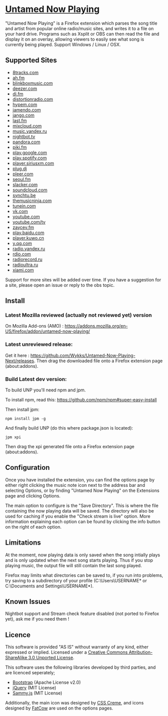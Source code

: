 [Untamed Now Playing](https://github.com/Wylk/Untamed-Now-Playing-Next)
=================

"Untamed Now Playing" is a Firefox extension which parses the song title and artist from popular online radio/music sites, and writes it to a file on your hard drive. Programs such as Xsplit or OBS can then read the file and display it on an overlay, allowing viewers to easily see what song is currently being played.
Support Windows / Linux / OSX.

Supported Sites
--------------------------------------
* [8tracks.com](http://8tracks.com)
* [ah.fm](http://ah.fm)
* [blinkboxmusic.com](http://blinkboxmusic.com)
* [deezer.com](http://deezer.com)
* [di.fm](http://di.fm)
* [distortionradio.com](http://distortionradio.com)
* [hypem.com](http://hypem.com)
* [jamendo.com](http://www.jamendo.com)
* [jango.com](http://jango.com)
* [last.fm](http://last.fm)
* [mixcloud.com](http://www.mixcloud.com)
* [music.yandex.ru](http://music.yandex.ru)
* [nightbot.tv](http://nightbot.tv)
* [pandora.com](http://pandora.com)
* [piki.fm](http://piki.fm)
* [play.google.com](http://play.google.com/music)
* [play.spotify.com](http://play.spotify.com)
* [player.siriusxm.com](http://player.siriusxm.com)
* [plug.dj](http://plug.dj)
* [pleer.com](http://pleer.com)
* [seoul.fm](http://seoul.fm)
* [slacker.com](http://slacker.com)
* [soundcloud.com](http://soundcloud.com)
* [synchtu.be](http://synchtu.be/r/Playhouse)
* [themusicninja.com](themusicninja.com)
* [tunein.com](http://tunein.com)
* [vk.com](http://vk.com)
* [youtube.com](http://youtube.com)
* [youtube.com/tv](http://youtube.com/tv)
* [zaycev.fm](http://zaycev.fm)
* [play.baidu.com](http://play.baidu.com)
* [player.kuwo.cn](http://player.kuwo.cn)
* [y.qq.com](http://y.qq.com)
* [radio.yandex.ru](http://radio.yandex.ru)
* [rdio.com](http://www.rdio.com)
* [radiorecord.ru](http://www.radiorecord.ru/player)
* [radioultra.ru](http://www.radioultra.ru/player)
* [xiami.com](http://www.xiami.com/play)

Support for more sites will be added over time. If you have a suggestion for a site, please open an issue or reply to the obs topic.

Install
--------------------------------------
### Latest Mozilla reviewed (actually not reviewed yet) version
On Mozilla Add-ons (AMO) : https://addons.mozilla.org/en-US/firefox/addon/untamed-now-playing/

### Latest unreviewed release:
Get it here : https://github.com/Wykks/Untamed-Now-Playing-Next/releases.
Then drag the downloaded file onto a Firefox extension page (about:addons).

### Build Latest dev version:
To build UNP you'll need npm and jpm.

To install npm, read this: https://github.com/npm/npm#super-easy-install

Then install jpm:

    npm install jpm -g
And finally build UNP (do this where package.json is located):

    jpm xpi

Then drag the xpi generated file onto a Firefox extension page (about:addons).

Configuration
--------------------------------------
Once you have installed the extension, you can find the options page by either right clicking the music note icon next to the address bar and selecting Options, or by finding "Untamed Now Playing" on the Extensions page and clicking Options.

The main option to configure is the "Save Directory". This is where the file containing the now playing data will be saved. The directory will also be used for caching if you enable the "Check stream is live" option. More information explaining each option can be found by clicking the info button on the right of each option.

Limitations
--------------------------------------
At the moment, now playing data is only saved when the song intially plays and is only updated when the next song starts playing. Thus if you stop playing music, the output file will still contain the last song played.

Firefox may limits what directories can be saved to, if you run into problems, try saving to a subdirectory of your profile (C:\Users\USERNAME\* or C:\Documents and Settings\USERNAME\*).

Known Issues
--------------------------------------
Nightbot support and Stream check feature disabled (not ported to Firefox yet), ask me if you need them !


Licence
--------------------------------------
This software is provided "AS IS" without warranty of any kind, either expressed or implied. Licensed under a [Creative Commons Attribution-ShareAlike 3.0 Unported License](http://creativecommons.org/licenses/by-sa/3.0/deed).

This software uses the following libraries developed by third parties, and are licenced seperately;
* [Bootstrap](http://twitter.github.com/bootstrap) (Apache License v2.0)
* [jQuery](http://jquery.com) (MIT License)
* [Sammy.js](http://sammyjs.org) (MIT License)

Additionally, the main icon was designed by [CSS Creme](http://csscreme.com/freeicons/), and icons designed by [FatCow](http://www.fatcow.com/free-icons) are used on the options pages.
